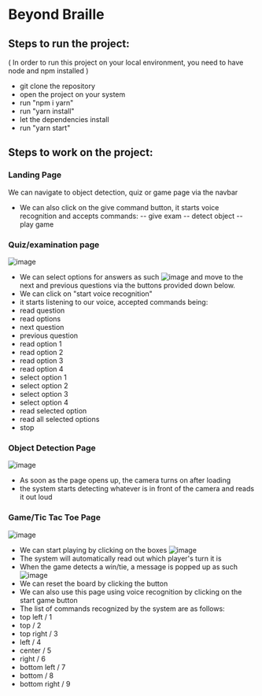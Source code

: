 # Beyond Braille

## Steps to run the project:

( In order to run this project on your local environment, you need to have node and npm installed )

- git clone the repository
- open the project on your system
- run "npm i yarn"
- run "yarn install"
- let the dependencies install
- run "yarn start"

## Steps to work on the project:

### Landing Page

We can navigate to object detection, quiz or game page via the navbar

- We can also click on the give command button, it starts voice recognition and accepts commands:
  -- give exam
  -- detect object
  -- play game

### Quiz/examination page

![image](https://user-images.githubusercontent.com/71427348/165894611-69fb8aeb-4fc5-40e5-9e52-4bd7ac96b567.png)

- We can select options for answers as such
  ![image](https://user-images.githubusercontent.com/71427348/165894635-211abe4b-1930-4392-a182-9c5111efc8a0.png)
  and move to the next and previous questions via the buttons provided down below.
- We can click on "start voice recognition"
- it starts listening to our voice, accepted commands being:
- read question
- read options
- next question
- previous question
- read option 1
- read option 2
- read option 3
- read option 4
- select option 1
- select option 2
- select option 3
- select option 4
- read selected option
- read all selected options
- stop

### Object Detection Page

![image](https://user-images.githubusercontent.com/71427348/165988648-af79cbcd-a828-4472-9a05-6695fd47a838.png)

- As soon as the page opens up, the camera turns on after loading
- the system starts detecting whatever is in front of the camera and reads it out loud

### Game/Tic Tac Toe Page

![image](https://user-images.githubusercontent.com/71427348/165895371-897363ef-7408-4349-9292-70e61eee874a.png)

- We can start playing by clicking on the boxes
  ![image](https://user-images.githubusercontent.com/71427348/165895491-c0a1d143-172c-4af2-94e8-3ffa2b893dbf.png)
- The system will automatically read out which player's turn it is
- When the game detects a win/tie, a message is popped up as such
  ![image](https://user-images.githubusercontent.com/71427348/165895542-c8451c86-1100-433a-ac2e-41a54384d9a8.png)
- We can reset the board by clicking the button
- We can also use this page using voice recognition by clicking on the start game button
- The list of commands recognized by the system are as follows:
- top left / 1
- top / 2
- top right / 3
- left / 4
- center / 5
- right / 6
- bottom left / 7
- bottom / 8
- bottom right / 9
